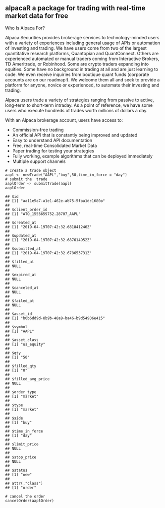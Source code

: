 alpacaR a package for trading with real-time market data for free
-----------------------------------------------------------------

Who Is Alpaca For?

Alpaca Securities provides brokerage services to technology-minded users
with a variety of experiences including general usage of APIs or
automation of investing and trading. We have users come from two of the
largest quantitative research platforms, Quantopian and QuantConnect.
Others are experienced automated or manual traders coming from
Interactive Brokers, TD Ameritrade, or Robinhood. Some are crypto
traders expanding into equities. Some have no background in trading at
all and are just learning to code. We even receive inquiries from
boutique quant funds (corporate accounts are on our roadmap!). We
welcome them all and seek to provide a platform for anyone, novice or
experienced, to automate their investing and trading.

Alpaca users trade a variety of strategies ranging from passive to
active, long-term to short-term intraday. As a point of reference, we
have some users who execute hundreds of trades worth millions of dollars
a day.

With an Alpaca brokerage account, users have access to:

-   Commission-free trading
-   An official API that is constantly being improved and updated
-   Easy to understand API documentation
-   Free, real-time Consolidated Market Data
-   Paper trading for testing your strategies
-   Fully working, example algorithms that can be deployed immediately
-   Multiple support channels

<!-- -->

    # create a trade object
    aapl <- newTrade("AAPL","buy",50,time_in_force = "day")
    # submit the  trade
    aaplOrder <- submitTrade(aapl)
    aaplOrder

    ## $id
    ## [1] "aa11e5a7-a1e1-462e-ab75-5faa1dc1680a"
    ## 
    ## $client_order_id
    ## [1] "ATO_1555659752.28707_AAPL"
    ## 
    ## $created_at
    ## [1] "2019-04-19T07:42:32.681841246Z"
    ## 
    ## $updated_at
    ## [1] "2019-04-19T07:42:32.687614952Z"
    ## 
    ## $submitted_at
    ## [1] "2019-04-19T07:42:32.678653731Z"
    ## 
    ## $filled_at
    ## NULL
    ## 
    ## $expired_at
    ## NULL
    ## 
    ## $canceled_at
    ## NULL
    ## 
    ## $failed_at
    ## NULL
    ## 
    ## $asset_id
    ## [1] "b0b6dd9d-8b9b-48a9-ba46-b9d54906e415"
    ## 
    ## $symbol
    ## [1] "AAPL"
    ## 
    ## $asset_class
    ## [1] "us_equity"
    ## 
    ## $qty
    ## [1] "50"
    ## 
    ## $filled_qty
    ## [1] "0"
    ## 
    ## $filled_avg_price
    ## NULL
    ## 
    ## $order_type
    ## [1] "market"
    ## 
    ## $type
    ## [1] "market"
    ## 
    ## $side
    ## [1] "buy"
    ## 
    ## $time_in_force
    ## [1] "day"
    ## 
    ## $limit_price
    ## NULL
    ## 
    ## $stop_price
    ## NULL
    ## 
    ## $status
    ## [1] "new"
    ## 
    ## attr(,"class")
    ## [1] "order"

    # cancel the order
    cancelOrder(aaplOrder)
